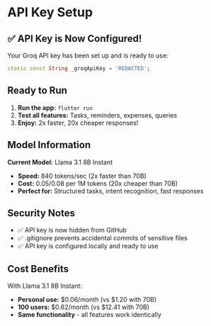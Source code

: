 # API Key Setup

## ✅ API Key is Now Configured!

Your Groq API key has been set up and is ready to use:
```dart
static const String _groqApiKey = 'REDACTED';
```

## Ready to Run

1. **Run the app:** `flutter run`
2. **Test all features:** Tasks, reminders, expenses, queries
3. **Enjoy:** 2x faster, 20x cheaper responses!

## Model Information

**Current Model:** Llama 3.1 8B Instant
- **Speed:** 840 tokens/sec (2x faster than 70B)
- **Cost:** $0.05/$0.08 per 1M tokens (20x cheaper than 70B)
- **Perfect for:** Structured tasks, intent recognition, fast responses

## Security Notes

- ✅ API key is now hidden from GitHub
- ✅ .gitignore prevents accidental commits of sensitive files
- ✅ API key is configured locally and ready to use

## Cost Benefits

With Llama 3.1 8B Instant:
- **Personal use:** $0.06/month (vs $1.20 with 70B)
- **100 users:** $0.62/month (vs $12.41 with 70B)
- **Same functionality** - all features work identically 